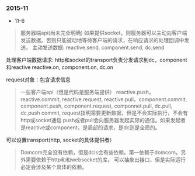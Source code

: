 ### 2015-11
* 11-6
> 服务器端api(尚未完全明确)
  如果提供socket，则服务器可以主动向客户端发送数据。否则只能被动地等待客户端的请求，在响应请求的处理回调中发送。
  主动发送数据: reactive.send, component.send, dc.send

  处理客户端数据请求: http和socket的transport负责分发请求到dc，component和reactive
    reactive.on,  component.on, dc.on

  request对象：包含请求信息

> 一些客户端api（但是代码是服务端提供）
  reactive.push， reactive.commit, reactive.request, reactive.pull，component.commit, component.push, component.request, componnet.pull, dc.pull, dc.push
  commit, request指明需要更新数据，但是不会实际执行，不会有http或socket通信
  push或者pull会向服务器发起实际的通信。如果发起者是reactive或component，是局部的请求，是dc则是全局的。

  可以设置transport(http, socket的具体提供者）


> Domcom完全没有依赖，但是dcis会有些依赖。第一依赖于domcom。另外需要依赖于http和和websocket的库。
  可以抽象出接口，但是实际运行必定会涉及某个具体的依赖。